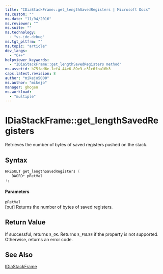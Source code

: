 ```yaml
---
title: "IDiaStackFrame::get_lengthSavedRegisters | Microsoft Docs"
ms.custom: ""
ms.date: "11/04/2016"
ms.reviewer: ""
ms.suite: ""
ms.technology: 
  - "vs-ide-debug"
ms.tgt_pltfrm: ""
ms.topic: "article"
dev_langs: 
  - "C++"
helpviewer_keywords: 
  - "IDiaStackFrame::get_lengthSavedRegisters method"
ms.assetid: b75fad6e-1ef4-44e6-89e3-c31c6fba10b3
caps.latest.revision: 8
author: "mikejo5000"
ms.author: "mikejo"
manager: ghogen
ms.workload: 
  - "multiple"
---
```

# IDiaStackFrame::get_lengthSavedRegisters
Retrieves the number of bytes of saved registers pushed on the stack.  
  
## Syntax  
  
```C++  
HRESULT get_lengthSavedRegisters (   
   DWORD* pRetVal  
);  
```  
  
#### Parameters  
 `pRetVal`  
 [out] Returns the number of bytes of saved registers.  
  
## Return Value  
 If successful, returns `S_OK`. Returns `S_FALSE` if the property is not supported. Otherwise, returns an error code.  
  
## See Also  
 [IDiaStackFrame](../../debugger/debug-interface-access/idiastackframe.md)